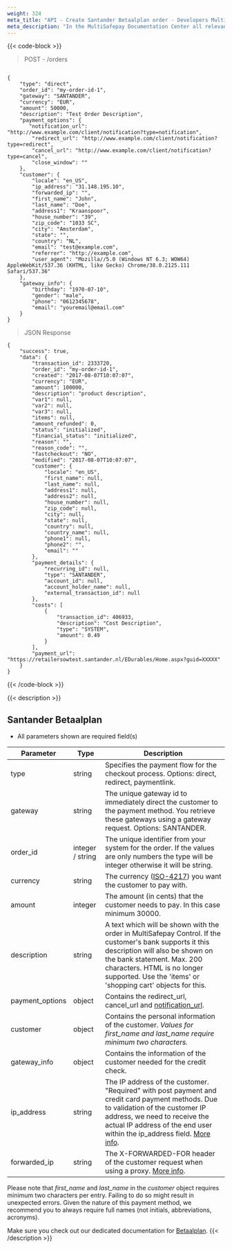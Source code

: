 ```yaml
---
weight: 324
meta_title: "API - Create Santander Betaalplan order - Developers MultiSafepay"
meta_description: "In the MultiSafepay Documentation Center all relevant information regarding our Plugins and API. As well as Support pages for Payment Method, Tools and General Questions. You can also find the contact details of our Support Team and Integration Team."
---
```

{{< code-block >}}
> POST - /orders

```shell

{
    "type": "direct",
    "order_id": "my-order-id-1",
    "gateway": "SANTANDER",
    "currency": "EUR",
    "amount": 50000,
    "description": "Test Order Description",
    "payment_options": {
       "notification_url": "http://www.example.com/client/notification?type=notification",
        "redirect_url": "http://www.example.com/client/notification?type=redirect",
        "cancel_url": "http://www.example.com/client/notification?type=cancel", 
        "close_window": ""
    },
    "customer": {
        "locale": "en_US",
        "ip_address": "31.148.195.10",
        "forwarded_ip": "",
        "first_name": "John",
        "last_name": "Doe",
        "address1": "Kraanspoor",
        "house_number": "39",
        "zip_code": "1033 SC",
        "city": "Amsterdam",
        "state": "",
        "country": "NL",
        "email": "test@example.com",
        "referrer": "http://example.com",
        "user_agent": "Mozilla//5.0 (Windows NT 6.3; WOW64) AppleWebKit/537.36 (KHTML, like Gecko) Chrome/38.0.2125.111 Safari/537.36"
    },
    "gateway_info": {
        "birthday": "1970-07-10",
        "gender": "male",
        "phone": "0612345678",
        "email": "youremail@email.com"
    }
}
```
> JSON Response

```shell
{
    "success": true,
    "data": {
        "transaction_id": 2333720,
        "order_id": "my-order-id-1",
        "created": "2017-08-07T10:07:07",
        "currency": "EUR",
        "amount": 100000,
        "description": "product description",
        "var1": null,
        "var2": null,
        "var3": null,
        "items": null,
        "amount_refunded": 0,
        "status": "initialized",
        "financial_status": "initialized",
        "reason": "",
        "reason_code": "",
        "fastcheckout": "NO",
        "modified": "2017-08-07T10:07:07",
        "customer": {
            "locale": "en_US",
            "first_name": null,
            "last_name": null,
            "address1": null,
            "address2": null,
            "house_number": null,
            "zip_code": null,
            "city": null,
            "state": null,
            "country": null,
            "country_name": null,
            "phone1": null,
            "phone2": "",
            "email": ""
        },
        "payment_details": {
            "recurring_id": null,
            "type": "SANTANDER",
            "account_id": null,
            "account_holder_name": null,
            "external_transaction_id": null
        },
        "costs": [
            {
                "transaction_id": 406933,
                "description": "Cost Description",
                "type": "SYSTEM",
                "amount": 0.49
            }
        ],
        "payment_url": "https://retailersowtest.santander.nl/EDurables/Home.aspx?guid=XXXXX"
    }
}
```
{{< /code-block >}}

{{< description >}}
## Santander Betaalplan
* All parameters shown are required field(s)

| Parameter                     | Type     | Description                                                                               |
|-------------------------------|----------|-------------------------------------------------------------------------------------------|
type                            | string | Specifies the payment flow for the checkout process. Options: direct, redirect, paymentlink. |
gateway                         | string | The unique gateway id to immediately direct the customer to the payment method. You retrieve these gateways using a gateway request. Options: SANTANDER. |
order_id                        | integer / string | The unique identifier from your system for the order. If the values are only numbers the type will be integer otherwise it will be string.                                     |
currency                        | string | The currency ([ISO-4217](https://www.iso.org/iso-4217-currency-codes.html)) you want the customer to pay with. |
amount                          | integer | The amount (in cents) that the customer needs to pay. In this case minimum 30000.         
description                     | string | A text which will be shown with the order in MultiSafepay Control. If the customer's bank supports it this description will also be shown on the bank statement. Max. 200 characters. HTML is no longer supported. Use the 'items' or 'shopping cart' objects for this. |
payment_options                 | object | Contains the redirect_url, cancel_url and [notification_url](/faq/api/how-does-the-notification-url-work/).                               |
customer                        | object | Contains the personal information of the customer. <i>Values for first_name and last_name require minimum two characters.</i>    |
gateway_info                    | object | Contains the information of the customer needed for the credit check.                     |
ip_address                      | string  | The IP address of the customer. "Required" with post payment and credit card payment methods. Due to validation of the customer IP address, we need to receive the actual IP address of the end user within the ip_address field. [More info](/faq/api/ip_address/).                                                                            |
forwarded_ip                    | string  | The X-FORWARDED-FOR header of the customer request when using a proxy. [More info](/faq/api/ip_address/).                                                                                                                           |    
Please note that <i>first_name</i> and <i>last_name</i> in the _customer_ object requires minimum two characters per entry. Failing to do so might result in unexpected errors. Given the nature of this payment method, we recommend you to always require full names (not initials, abbreviations, acronyms).

Make sure you check out our dedicated documentation for [Betaalplan](/payment-methods/betaalplan/).
{{< /description >}}
